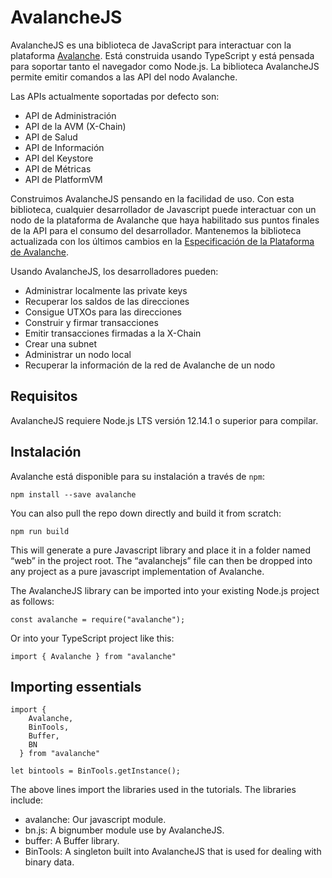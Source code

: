# AvalancheJS

AvalancheJS es una biblioteca de JavaScript para interactuar con la plataforma [Avalanche](../../../#avalanche). Está construida usando TypeScript y está pensada para soportar tanto el navegador como Node.js. La biblioteca AvalancheJS permite emitir comandos a las API del nodo Avalanche.


Las APIs actualmente soportadas por defecto son:

* API de Administración
* API de la AVM \(X-Chain\)
* API de Salud
* API de Información 
* API del Keystore 
* API de Métricas
* API de PlatformVM

Construimos AvalancheJS pensando en la facilidad de uso. Con esta biblioteca, cualquier desarrollador de Javascript puede interactuar con un nodo de la plataforma de Avalanche que haya habilitado sus puntos finales de la API para el consumo del desarrollador. Mantenemos la biblioteca actualizada con los últimos cambios en la [Especificación de la Plataforma de Avalanche](https://docs.avax.network/).

Usando AvalancheJS, los desarrolladores pueden:

* Administrar localmente las private keys
* Recuperar los saldos de las direcciones
* Consigue UTXOs para las direcciones
* Construir y firmar transacciones
* Emitir transacciones firmadas a la X-Chain
* Crear una subnet
* Administrar un nodo local
* Recuperar la información de la red de Avalanche de un nodo

## Requisitos

AvalancheJS requiere Node.js LTS versión 12.14.1 o superior para compilar.

## Instalación

Avalanche está disponible para su instalación a través de `npm`:

`npm install --save avalanche`

You can also pull the repo down directly and build it from scratch:

`npm run build`

This will generate a pure Javascript library and place it in a folder named “web” in the project root. The “avalanchejs” file can then be dropped into any project as a pure javascript implementation of Avalanche.

The AvalancheJS library can be imported into your existing Node.js project as follows:

```text
const avalanche = require("avalanche");
```

Or into your TypeScript project like this:

```text
import { Avalanche } from "avalanche"
```

## Importing essentials

```text
import {
    Avalanche,
    BinTools,
    Buffer,
    BN
  } from "avalanche"

let bintools = BinTools.getInstance();
```

The above lines import the libraries used in the tutorials. The libraries include:

* avalanche: Our javascript module.
* bn.js: A bignumber module use by AvalancheJS.
* buffer: A Buffer library.
* BinTools: A singleton built into AvalancheJS that is used for dealing with binary data.

<!--stackedit_data:
eyJoaXN0b3J5IjpbLTk5MDc3NjUzMCwtODQ1MTQ1NDRdfQ==
-->